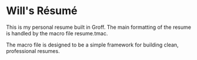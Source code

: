 # Will's Résumé

This is my personal resume built in Groff. The main formatting of the resume is handled by the macro file resume.tmac.

The macro file is designed to be a simple framework for building clean, professional resumes.


